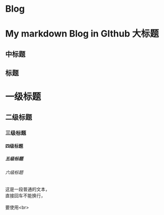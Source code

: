 # Blog
My markdown Blog in GIthub
大标题  
==== 
中标题  
-------

标题
------

# 一级标题  
## 二级标题  
### 三级标题  
#### 四级标题  
##### 五级标题  
###### 六级标题  

这是一段普通的文本，  
直接回车不能换行，<br>  
要使用\<br>  
